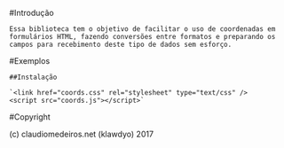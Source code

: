 #Introdução

    Essa biblioteca tem o objetivo de facilitar o uso de coordenadas em formulários HTML, fazendo conversões entre formatos e preparando os campos para recebimento deste tipo de dados sem esforço.

#Exemplos

    ##Instalação

    `<link href="coords.css" rel="stylesheet" type="text/css" />
    <script src="coords.js"></script>`

    

#Copyright

(c) claudiomedeiros.net (klawdyo) 2017
